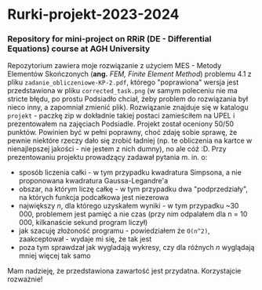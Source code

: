 # Rurki-projekt-2023-2024
### Repository for mini-project on RRiR (DE - Differential Equations) course at AGH University

Repozytorium zawiera moje rozwiązanie z użyciem MES - Metody Elementów Skończonych (**ang.** *FEM, Finite Element Method*) problemu 4.1 z pliku ```zadanie_obliczeniowe-KP-2.pdf```, którego "poprawiona" wersja jest przedstawiona w pliku ```corrected_task.png``` (w samym poleceniu nie ma stricte błędu, po prostu Podsiadło chciał, żeby problem do rozwiązania był nieco inny, a zapomniał zmienić plik). Rozwiązanie znajduje się w katalogu ```projekt``` - paczkę zip w dokładnie takiej postaci zamieściłem na UPEL i prezentowałem na zajęciach Podsiadle.
Projekt został oceniony 50/50 punktów. Powinien być w pełni poprawny, choć zdaję sobie sprawę, że pewnie niektóre rzeczy dało się zrobić ładniej (np. te obliczenia na kartce w nienajlepszej jakości - nie jestem z nich dumny), no ale cóż :D. Przy prezentowaniu projektu prowadzący zadawał pytania m. in. o:
- sposób liczenia całki - w tym przypadku kwadratura Simpsona, a nie proponowana kwadratura Gaussa-Legandre'a
- obszar, na którym liczę całkę - w tym przypadku dwa "podprzedziały", na których funkcja podcałkowa jest niezerowa
- największy *n*, dla którego uzyskałem wyniki - w tym przypadku ~30 000, problemem jest pamięć a nie czas (przy nim odpalałem dla n = 10 000, kilkanaście sekund program liczył)
- jak szacuję złożoność programu - powiedziałem że ```O(n^2)```, zaakceptował - wydaje mi się, że tak jest
- poza tym sprawdzał jak wygladają wykresy, czy dla różnych *n* wyglądają mniej więcej tak samo

Mam nadzieję, że przedstawiona zawartość jest przydatna. Korzystajcie rozważnie!
